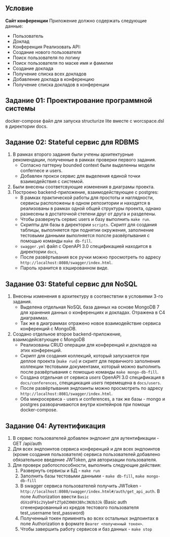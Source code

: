 ## Условие

**Сайт конференции**
Приложение должно содержать следующие данные:
- Пользователь
- Доклад
- Конференция
Реализовать API:
- Создание нового пользователя
- Поиск пользователя по логину
- Поиск пользователя по маске имя и фамилии
- Создание доклада
- Получение списка всех докладов
- Добавление доклада в конференцию
- Получение списка докладов в конференции

## Задание 01: Проектирование программной системы
docker-compose файл для запуска structurize lite вместе с worcspace.dsl в директории docs.

## Задание 02: Stateful сервис для RDBMS
1. В рамках второго задания были учтены архитектурные рекомендации, полученные в рамках проверки первого задания.
    - Согласно паттерну bounded context были выделенны модели confernece и users.
    - Добавлен прокси сервис для выделения единой точки взаимодействия с системой.
2. Были внесены соответсвующие изменения в диаграмы проекта.
3. Построено backend-приложение, взаимодействующее с postgres:
    - В рамках практической работы для простоты и наглядности, сервисы расположены в одном репозитории и находятся в реализованы в рамках одной общей структуры проекта, однако разнесены в достаточной степени друг от друга и разделены.
    - Чтобы развернуть сервис users и базу выполнить `make run`.
    - Скрипты для базы в директории `scripts`. Скрипт для создания таблицы, выполняется при поднятии окружения, заполнение тестовыми данными выполняется полсле развёртывания с помощью команды `make db-fill`.
    - `swagger.yml` файл с OpenAPI 3.0 спецификацией находится в директории `docs`,
    - После развёртывания все ручки можно просмотреть по адресу `http://localhost:8080/swagger/index.html`.
    - Пароль хранится в хэшированном виде.

## Задание 03: Stateful сервис для NoSQL
1. Внесены изменения в архитектуру в соотвествтии в условиями 3-го задания.
    - Выделена отдельная NoSQL база данных на основе MongoDB 7 для хранения данных о конференциях и докладах. Отражена в C4 диаграммах.
    - Так же в диаграммах отражено новое взаимодействие сервиса конференций с MongoDB.
3. Создано отдельное второе backend-приложение, взаимодейсвтующее с MongoDB
    - Реализованы CRUD операции для конференций и докладов на этих конференций.
    - Скрипт для создания коллекций, который запускается при деплое проекта (`make run`) и скрипт для первичного заполнения коллекции тестовыми документами, который можно выполнить после развёртывания с помощью команды `make mongo-db-fill`.
    - Создана отдельная от сервиса *users* OpenAPI 3.0 спецификация в `docs/conferences`, специцикация *users* перемещена в `docs/users`.
    - После развёртывания эндпоинты можно просмотреть по адресу `http://localhost:8081/swagger/index.html`.
    - Оба микросервиса - users и conferences, а так же базы - mongo и postgres разворачиваются внутри контейнров при помощи docker-compose.

## Задание 04: Аутентификация
1. В сервис пользователей добавлен эндпоинт для аутентификации - GET /api/auth
2. Для всех эндпоинтов сервиса конференций и для всех эндпоинтов (кроме создания пользователя) сервиса пользователей добавлено обязательное введение JWToken, для авторизации пользователя.
3. Для проверк работоспособности, выполнить следующие действия:
    1. Развернуть сервисы и БД - `make run`
    2. Заполнить базы тестовыми данными - `make db-fill`, `make mongo-db-fill`
    3. В swagger сервиса пользователей получить JWToken - `http://localhost:8080/swagger/index.html#/auth/get_api_auth`. В поле Authorization ввести `Basic dGVzdF91c2VybmFtZTp0ZXN0X3Bhc3N3b3Jk` (Basic auth сгененрированный из кредов тестового пользователя test_username test_password)
    4. Полученный токен применять во всех остальных эндпоинтах в поле Authorization в формате `Bearer <полученный токен>`.
    5. Чтобы завершить работу сервисов и баз данных - `make stop`